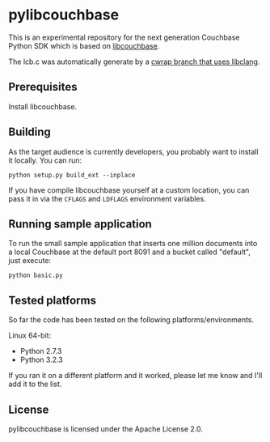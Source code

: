 pylibcouchbase
==============

This is an experimental repository for the next generation Couchbase Python
SDK which is based on [libcouchbase][1].

The lcb.c was automatically generate by a [cwrap branch that uses libclang][2].


Prerequisites
-------------

Install libcouchbase.


Building
--------

As the target audience is currently developers, you probably want to install
it locally. You can run:

    python setup.py build_ext --inplace

If you have compile libcouchbase yourself at a custom location, you can pass
it in via the `CFLAGS` and `LDFLAGS` environment variables.


Running sample application
--------------------------

To run the small sample application that inserts one million documents into
a local Couchbase at the default port 8091 and a bucket called "default",
just execute:

    python basic.py


Tested platforms
----------------

So far the code has been tested on the following platforms/environments.

Linux 64-bit:

 - Python 2.7.3
 - Python 3.2.3

If you ran it on a different platform and it worked, please let me know and
I'll add it to the list.


License
-------

pylibcouchbase is licensed under the Apache License 2.0.



[1]: https://github.com/couchbase/libcouchbase
[2]: https://github.com/geggo/cwrap
